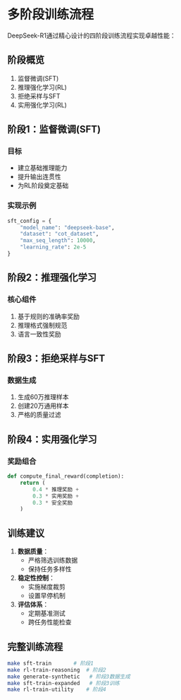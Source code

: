# 多阶段训练流程

DeepSeek-R1通过精心设计的四阶段训练流程实现卓越性能：

## 阶段概览
1. 监督微调(SFT)
2. 推理强化学习(RL)
3. 拒绝采样与SFT
4. 实用强化学习(RL)

## 阶段1：监督微调(SFT)

### 目标
- 建立基础推理能力
- 提升输出连贯性
- 为RL阶段奠定基础

### 实现示例
```python
sft_config = {
    "model_name": "deepseek-base",
    "dataset": "cot_dataset",
    "max_seq_length": 10000,
    "learning_rate": 2e-5
}
```

## 阶段2：推理强化学习

### 核心组件
1. 基于规则的准确率奖励
2. 推理格式强制规范
3. 语言一致性奖励

## 阶段3：拒绝采样与SFT

### 数据生成
1. 生成60万推理样本
2. 创建20万通用样本
3. 严格的质量过滤

## 阶段4：实用强化学习

### 奖励组合
```python
def compute_final_reward(completion):
    return (
        0.4 * 推理奖励 +
        0.3 * 实用奖励 +
        0.3 * 安全奖励
    )
```

## 训练建议
1. **数据质量**：
   - 严格筛选训练数据
   - 保持任务多样性
2. **稳定性控制**：
   - 实施梯度裁剪
   - 设置早停机制
3. **评估体系**：
   - 定期基准测试
   - 跨任务性能检查

## 完整训练流程
```bash
make sft-train       # 阶段1
make rl-train-reasoning  # 阶段2
make generate-synthetic   # 阶段3数据生成
make sft-train-expanded   # 阶段3训练
make rl-train-utility    # 阶段4
```
